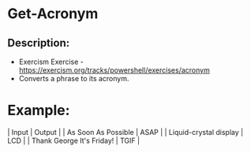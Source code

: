 # Get-Acronym
 ## Description:
 * Exercism Exercise - https://exercism.org/tracks/powershell/exercises/acronym
 * Converts a phrase to its acronym.

 # Example:
| Input	| Output |
| As Soon As Possible | ASAP |
| Liquid-crystal display | LCD |
| Thank George It's Friday! | TGIF |